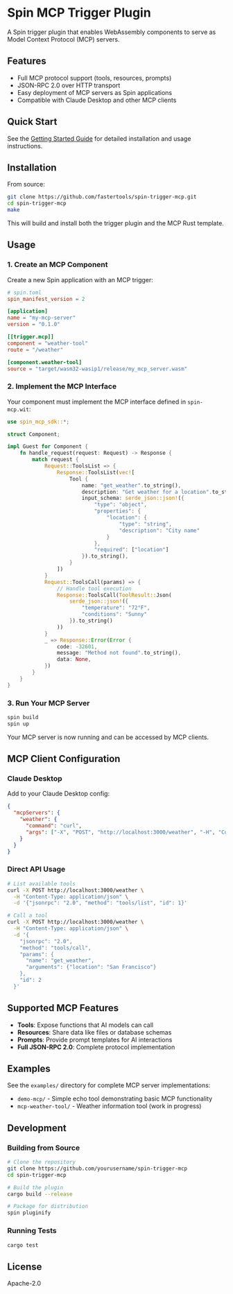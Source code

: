 # Spin MCP Trigger Plugin

A Spin trigger plugin that enables WebAssembly components to serve as Model Context Protocol (MCP) servers.

## Features

- Full MCP protocol support (tools, resources, prompts)
- JSON-RPC 2.0 over HTTP transport
- Easy deployment of MCP servers as Spin applications
- Compatible with Claude Desktop and other MCP clients

## Quick Start

See the [Getting Started Guide](docs/getting-started.md) for detailed installation and usage instructions.

## Installation

From source:

```bash
git clone https://github.com/fastertools/spin-trigger-mcp.git
cd spin-trigger-mcp
make
```

This will build and install both the trigger plugin and the MCP Rust template.

## Usage

### 1. Create an MCP Component

Create a new Spin application with an MCP trigger:

```toml
# spin.toml
spin_manifest_version = 2

[application]
name = "my-mcp-server"
version = "0.1.0"

[[trigger.mcp]]
component = "weather-tool"
route = "/weather"

[component.weather-tool]
source = "target/wasm32-wasip1/release/my_mcp_server.wasm"
```

### 2. Implement the MCP Interface

Your component must implement the MCP interface defined in `spin-mcp.wit`:

```rust
use spin_mcp_sdk::*;

struct Component;

impl Guest for Component {
    fn handle_request(request: Request) -> Response {
        match request {
            Request::ToolsList => {
                Response::ToolsList(vec![
                    Tool {
                        name: "get_weather".to_string(),
                        description: "Get weather for a location".to_string(),
                        input_schema: serde_json::json!({
                            "type": "object",
                            "properties": {
                                "location": {
                                    "type": "string",
                                    "description": "City name"
                                }
                            },
                            "required": ["location"]
                        }).to_string(),
                    }
                ])
            }
            Request::ToolsCall(params) => {
                // Handle tool execution
                Response::ToolsCall(ToolResult::Json(
                    serde_json::json!({
                        "temperature": "72°F",
                        "conditions": "Sunny"
                    }).to_string()
                ))
            }
            _ => Response::Error(Error {
                code: -32601,
                message: "Method not found".to_string(),
                data: None,
            })
        }
    }
}
```

### 3. Run Your MCP Server

```bash
spin build
spin up
```

Your MCP server is now running and can be accessed by MCP clients.

## MCP Client Configuration

### Claude Desktop

Add to your Claude Desktop config:

```json
{
  "mcpServers": {
    "weather": {
      "command": "curl",
      "args": ["-X", "POST", "http://localhost:3000/weather", "-H", "Content-Type: application/json", "-d", "@-"]
    }
  }
}
```

### Direct API Usage

```bash
# List available tools
curl -X POST http://localhost:3000/weather \
  -H "Content-Type: application/json" \
  -d '{"jsonrpc": "2.0", "method": "tools/list", "id": 1}'

# Call a tool
curl -X POST http://localhost:3000/weather \
  -H "Content-Type: application/json" \
  -d '{
    "jsonrpc": "2.0",
    "method": "tools/call",
    "params": {
      "name": "get_weather",
      "arguments": {"location": "San Francisco"}
    },
    "id": 2
  }'
```

## Supported MCP Features

- **Tools**: Expose functions that AI models can call
- **Resources**: Share data like files or database schemas
- **Prompts**: Provide prompt templates for AI interactions
- **Full JSON-RPC 2.0**: Complete protocol implementation

## Examples

See the `examples/` directory for complete MCP server implementations:

- `demo-mcp/` - Simple echo tool demonstrating basic MCP functionality
- `mcp-weather-tool/` - Weather information tool (work in progress)

## Development

### Building from Source

```bash
# Clone the repository
git clone https://github.com/yourusername/spin-trigger-mcp
cd spin-trigger-mcp

# Build the plugin
cargo build --release

# Package for distribution
spin pluginify
```

### Running Tests

```bash
cargo test
```

## License

Apache-2.0